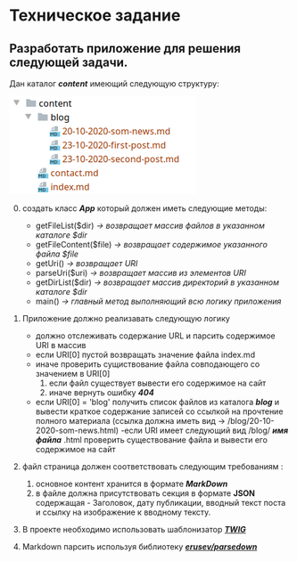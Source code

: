 # Техническое задание

## Разработать приложение для решения следующей задачи.

Дан каталог ***content*** имеющий следующую структуру:

![](doc/1.png)

0. создать класс ___App___ который должен иметь следующие методы:
    - getFileList($dir) *-> возвращает массив файлов в указанном каталоге $dir*
    - getFileContent($file) *-> возвращает содержимое указанного файла $file*
    - getUri() *-> возвращает URI*
    - parseUri($uri) *-> возвращает массив из элементов URI*
    - getDirList($dir) *-> возвращает массив директорий в указанном каталоге $dir*
    - main() *-> главный метод выполняющий всю логику приложения*

1. Приложение должно реализавать следующую логику
   - должно отслеживать содержание URL и парсить содержимое URI в массив
   - если URI[0] пустой возвращать значение файла index.md
   - иначе проверить сущиствование файла совподающего со значением в URI[0]
        1. если файл существует вывести его содержимое на сайт
        2. иначе вернуть ошибку ***404***
   - если URI[0] = 'blog'  получить список файлов из каталога ___blog___ и вывести краткое содержание записей со ссылкой на прочтение полного материала (ссылка должна иметь вид -> /blog/20-10-2020-som-news.html)
   -если URI имеет следующий вид /blog/ ___имя файла___ .html проверить существование файла и вывести его содержимое на сайт

2. файл страница должен соответствовать следующим требованиям :
    1. основное контент хранится в формате ***MarkDown***
    2. в файле должна присутствовать секция в формате **JSON** содержащая - Заголовок, дату публикации, вводный текст поста и ссылку на изображение к вводному тексту.
3. В проекте необходимо использовать шаблонизатор [***TWIG***](https://twig.symfony.com/doc/3.x/installation.html)
4. Markdown парсить используя библиотеку [***erusev/parsedown***](https://github.com/erusev/parsedown)
